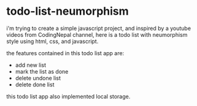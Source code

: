 # todo-list-neumorphism
i'm trying to create a simple javascript project, and inspired by a youtube videos from CodingNepal channel, 
here is a todo list with neumorphism style using html, css, and javascript.

the features contained in this todo list app are:
- add new list
- mark the list as done
- delete undone list
- delete done list

this todo list app also implemented local storage.
